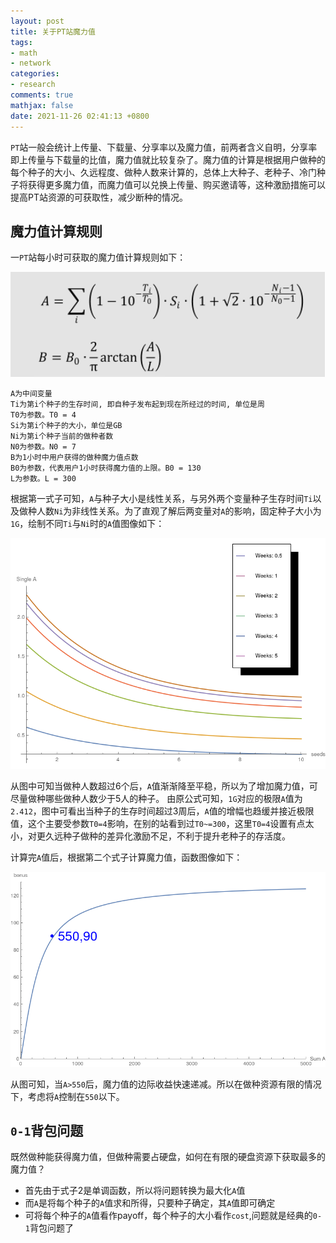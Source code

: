 ```yaml
---
layout: post
title: 关于PT站魔力值
tags:
- math
- network
categories:
- research
comments: true
mathjax: false
date: 2021-11-26 02:41:13 +0800
---
```

`PT`站一般会统计上传量、下载量、分享率以及魔力值，前两者含义自明，分享率即上传量与下载量的比值，魔力值就比较复杂了。魔力值的计算是根据用户做种的每个种子的大小、久远程度、做种人数来计算的，总体上大种子、老种子、冷门种子将获得更多魔力值，而魔力值可以兑换上传量、购买邀请等，这种激励措施可以提高PT站资源的可获取性，减少断种的情况。

## 魔力值计算规则

一`PT`站每小时可获取的魔力值计算规则如下：

![魔力值公式](/assets/img/bonuseqn.png)

```
A为中间变量
Ti为第i个种子的生存时间, 即自种子发布起到现在所经过的时间, 单位是周
T0为参数。T0 = 4
Si为第i个种子的大小，单位是GB
Ni为第i个种子当前的做种者数
N0为参数。N0 = 7
B为1小时中用户获得的做种魔力值点数
B0为参数，代表用户1小时获得魔力值的上限。B0 = 130
L为参数。L = 300
```
根据第一式子可知，`A`与种子大小是线性关系，与另外两个变量种子生存时间`Ti`以及做种人数`Ni`为非线性关系。为了直观了解后两变量对`A`的影响，固定种子大小为`1G`，绘制不同`Ti`与`Ni`时的`A`值图像如下：

![Ti与Ni对A的影响](/assets/img/base.png)

从图中可知当做种人数超过6个后，`A`值渐渐降至平稳，所以为了增加魔力值，可尽量做种哪些做种人数少于5人的种子。
由原公式可知，`1G`对应的极限`A`值为`2.412`，图中可看出当种子的生存时间超过3周后，`A`值的增幅也趋缓并接近极限值，这个主要受参数`T0=4`影响，在别的站看到过`T0~=300`，这里`T0=4`设置有点太小，对更久远种子做种的差异化激励不足，不利于提升老种子的存活度。

计算完`A`值后，根据第二个式子计算魔力值，函数图像如下：

![A值转为魔力值](/assets/img/bonus.png)

从图可知，当`A>550`后，魔力值的边际收益快速递减。所以在做种资源有限的情况下，考虑将`A`控制在`550`以下。

## `0-1`背包问题

既然做种能获得魔力值，但做种需要占硬盘，如何在有限的硬盘资源下获取最多的魔力值？
+ 首先由于式子2是单调函数，所以将问题转换为最大化`A`值
+ 而`A`是将每个种子的`A`值求和所得，只要种子确定，其`A`值即可确定
+ 可将每个种子的`A`值看作payoff，每个种子的大小看作`cost`,问题就是经典的`0-1`背包问题了

